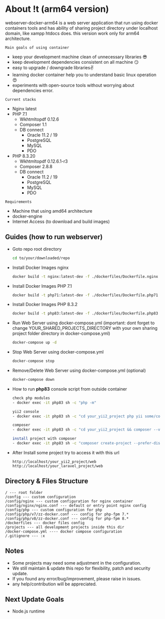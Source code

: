# About !t (arm64 version)
webserver-docker-arm64 is a web server application that run using docker containers tools and has ability of sharing project directory under localhost domain, like xampp htdocs does. this version work only for arm64 architecture.

`Main goals of using container`
- keep your development machine clean of unnecessary libraries 😎
- keep development dependencies consistent on all machine 😏
- easy to upgrade / downgrade libraries✌️
- learning docker container help you to understand basic linux operation 😍
- experiments with open-source tools without worrying about dependencies error.

`Current stacks`
- Nginx latest
- PHP 7.1
    - Wkhtmltopdf 0.12.6
    - Composer 1.1
    - DB connect
        - Oracle 11.2 / 19
        - PostgreSQL
        - MySQL
        - PDO
- PHP 8.3.20
    - Wkhtmltopdf 0.12.6.1-r3
    - Composer 2.8.8
    - DB connect
        - Oracle 11.2 / 19
        - PostgreSQL
        - MySQL
        - PDO

`Requirements`
- Machine that using amd64 architecture
- docker-engine
- Internet Access (to download and build images)

## Guides (how to run webserver)
- Goto repo root directory

  ```bash
  cd to/your/downloaded/repo
  ```

- Install Docker Images nginx

  ```bash
  docker build -t nginx:latest-dev -f ./dockerfiles/Dockerfile.nginx .
  ```

- Install Docker Images PHP 7.1

  ```bash
  docker build -t php71:latest-dev -f ./dockerfiles/Dockerfile.php71 .
  ```

- Install Docker Images PHP 8.3.2

  ```bash
  docker build -t php83:latest-dev -f ./dockerfiles/Dockerfile.php83 .
  ```

- Run Web Server using docker-compose.yml (important: dont forget to change YOUR_SHARED_PROJECTS_DIRECTORY with your own sharing project folder directory in docker-compose.yml)

  ```bash
  docker-compose up -d
  ```

- Stop Web Server using docker-compose.yml

  ```bash
  docker-compose stop
  ```

- Remove/Delete Web Server using docker-compose.yml (optional)

  ```bash
  docker-compose down
  ```

- How to run **php83** console script from outside container

  ```bash
  check php modules
  - docker exec -it php83 sh -c "php -m"

  yii2 console
  - docker exec -it php83 sh -c "cd your_yii2_project php yii some/controller-script"

  composer
  - docker exec -it php83 sh -c "cd your_yii2_project && composer --version"

  install project with composer
  - docker exec -it php83 sh -c "composer create-project --prefer-dist yiisoft/yii2-app-basic your_yii2_project"
  ```

- After Install some project try to access it with this url
  ```
  http://localhost/your_yii2_project/web
  http://localhost/your_laravel_project/web
  ```

## Directory & Files Structure
```
/ --- root folder
/config --- custom configuration
/config/nginx --- custom configuration for nginx container
/config/nginx/nginx.conf --- default or entry point nginx config
/config/php --- custom configuration for php
/config/php/v7/zz-docker.conf --- config for php-fpm 7.*
/config/php/v8/zz-docker.conf --- config for php-fpm 8.*
/dockerfiles --- docker files config
/projects --- all development projects inside this dir
/docker-compose.yml ---- docker compose configuration
/.gitignore --- :x

```

## Notes
- Some projects may need some adjustment in the configuration.
- We still maintain & update this repo for flexibility, patch and security update.
- If you found any error/bug/improvement, please raise in issues.
- any help/contribution will be appreciated.

## Next Update Goals
- Node.js runtime
